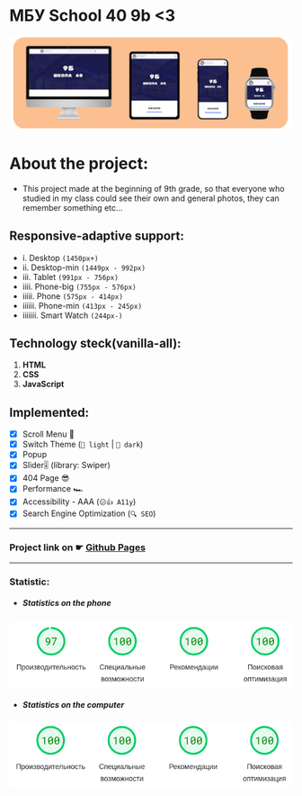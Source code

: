 # МБУ School 40 9b <3
[![Adaptive Demonstration](assets/images/AdaptiveDemonstration.png)](https://quickyoung.github.io/School40_9B/)

# About the project:
* This project made at the beginning of 9th grade, so that everyone who studied in my class could see their own and general photos, they can remember something etc...

## Responsive-adaptive support:
* i. Desktop `(1450px+)`
* ii. Desktop-min `(1449px - 992px)`
* iii. Tablet `(991px - 756px)`
* iiii. Phone-big `(755px - 576px)`
* iiiii. Phone `(575px - 414px)`
* iiiiii. Phone-min `(413px - 245px)`
* iiiiiii. Smart Watch `(244px-)`

## Technology steck(vanilla-all):
1.  **HTML**
2.  **CSS**
3.  **JavaScript**

## Implemented:
* [x] Scroll Menu 📜
* [x] Switch Theme (`🌝 light` | `🌚 dark`)
* [x] Popup
* [x] Slider🎚 (library: Swiper)
* [x] 404 Page 😎
* [x] Performance 🏎
* [x] Accessibility - AAA (`😑👍 A11y`)
* [x] Search Engine Optimization (`🔍 SEO`)

---

### Project link on ☛ [**Github Pages**](https://quickyoung.github.io/School40_9B/)

---

### Statistic:
* ##### Statistics on the phone
![Performance for Iphone](assets/images/performanceOnIphone.png)

* ##### Statistics on the computer
![Performance for Desktop](assets/images/performanceOnDesktop.png)
